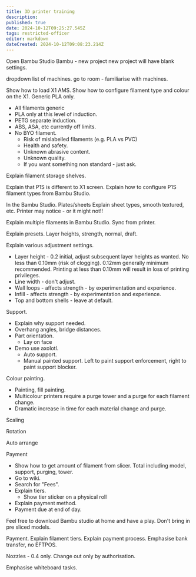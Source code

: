 ```yaml
---
title: 3D printer training
description: 
published: true
date: 2024-10-12T09:25:27.545Z
tags: restricted-officer
editor: markdown
dateCreated: 2024-10-12T09:08:23.214Z
---
```


Open Bambu Studio
Bambu - new project
new project will have blank settings.

dropdown list of machines.
go to room - familiarise with machines.

Show how to load X1 AMS.
Show how to configure filament type and colour on the X1.
Generic PLA only.
* All filaments generic
* PLA only at this level of induction.
* PETG separate induction.
* ABS, ASA, etc currently off limits.
* No BYO filament.
  * Risk of mislabelled filaments (e.g. PLA vs PVC)
  * Health and safety.
  * Unknown abrasive content.
  * Unknown quality.
  * If you want something non standard - just ask.

Explain filament storage shelves.

Explain that P1S is different to X1 screen.
Explain how to configure P1S filament types from Bambu Studio.

In the Bambu Studio.
Plates/sheets
Explain sheet types, smooth textured, etc.
Printer may notice - or it might not!!

Explain multiple filaments in Bambu Studio.
Sync from printer.

Explain presets.
Layer heights, strength, normal, draft.

Explain various adjustment settings.
* Layer height - 0.2 initial, adjust subsequent layer heights as wanted. No less than 0.10mm (risk of clogging). 0.12mm generally minimum recommended. Printing at less than 0.10mm will result in loss of printing privileges.
* Line width - don't adjust.
* Wall loops - affects strength - by experimentation and experience.
* Infill - affects strength - by experimentation and experience.
* Top and bottom shells - leave at default.

Support.
* Explain why support needed.
* Overhang angles, bridge distances.
* Part orientation.
  * Lay on face
* Demo use axolotl.
  * Auto support.
  * Manual painted support. Left to paint support enforcement, right to paint support blocker.

Colour painting.
* Painting, fill painting.
* Multicolour printers require a purge tower and a purge for each filament change.
* Dramatic increase in time for each material change and purge.

Scaling

Rotation

Auto arrange

Payment
* Show how to get amount of filament from slicer. Total including model, support, purging, tower.
* Go to wiki.
* Search for "Fees".
* Explain tiers.
  * Show tier sticker on a physical roll
* Explain payment method.
* Payment due at end of day.

Feel free to download Bambu studio at home and have a play.
Don't bring in pre sliced models.


Payment.
Explain filament tiers.
Explain payment process.
Emphasise bank transfer, no EFTPOS.

Nozzles - 0.4 only. Change out only by authorisation.

Emphasise whiteboard tasks.
